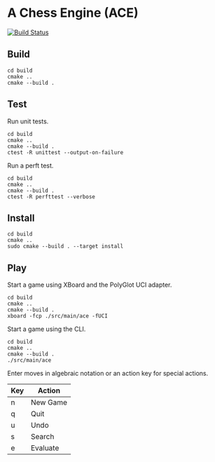 # A Chess Engine (ACE)

[![Build Status](https://travis-ci.org/sneivandt/chess.svg?branch=master)](https://travis-ci.org/sneivandt/chess)

## Build

```
cd build
cmake ..
cmake --build .
```

## Test

Run unit tests.

```
cd build
cmake ..
cmake --build .
ctest -R unittest --output-on-failure
```

Run a perft test.

```
cd build
cmake ..
cmake --build .
ctest -R perfttest --verbose
```

## Install

```
cd build
cmake ..
sudo cmake --build . --target install
```

## Play

Start a game using XBoard and the PolyGlot UCI adapter.

```
cd build
cmake ..
cmake --build .
xboard -fcp ./src/main/ace -fUCI
```

Start a game using the CLI.

```
cd build
cmake ..
cmake --build .
./src/main/ace
```

Enter moves in algebraic notation or an action key for special actions.

Key | Action
----|-------
n   | New Game
q   | Quit
u   | Undo
s   | Search
e   | Evaluate

